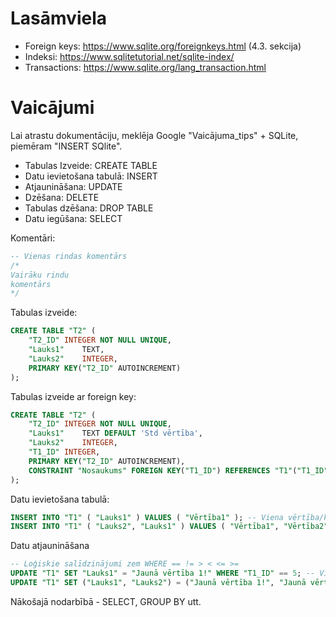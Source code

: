 # Lasāmviela
* Foreign keys: https://www.sqlite.org/foreignkeys.html (4.3. sekcija)
* Indeksi: https://www.sqlitetutorial.net/sqlite-index/
* Transactions: https://www.sqlite.org/lang_transaction.html

# Vaicājumi

Lai atrastu dokumentāciju, meklēja Google "Vaicājuma_tips" + SQLite, piemēram "INSERT SQlite".

* Tabulas Izveide: CREATE TABLE
* Datu ievietošana tabulā: INSERT
* Atjaunināšana: UPDATE
* Dzēšana: DELETE
* Tabulas dzēšana: DROP TABLE
* Datu iegūšana: SELECT

Komentāri:
```sql
-- Vienas rindas komentārs
/*
Vairāku rindu
komentārs
*/
```

Tabulas izveide:
```sql
CREATE TABLE "T2" (
	"T2_ID"	INTEGER NOT NULL UNIQUE,
	"Lauks1"	TEXT,
	"Lauks2"	INTEGER,
	PRIMARY KEY("T2_ID" AUTOINCREMENT)
);
```

Tabulas izveide ar foreign key:
```sql
CREATE TABLE "T2" (
	"T2_ID"	INTEGER NOT NULL UNIQUE,
	"Lauks1"	TEXT DEFAULT 'Std vērtība',
	"Lauks2"	INTEGER,
	"T1_ID"	INTEGER,
	PRIMARY KEY("T2_ID" AUTOINCREMENT),
	CONSTRAINT "Nosaukums" FOREIGN KEY("T1_ID") REFERENCES "T1"("T1_ID") ON DELETE RESTRICT
);
```

Datu ievietošana tabulā:
```sql
INSERT INTO "T1" ( "Lauks1" ) VALUES ( "Vērtība1" ); -- Viena vērtība/kol
INSERT INTO "T1" ( "Lauks2", "Lauks1" ) VALUES ( "Vērtība1", "Vērtība2" ), ( "Vērtība1", "Vērtība2" ); -- Vairākas vērtības & vairākas kol.
```

Datu atjaunināšana
```sql
-- Loģiskie salīdzinājumi zem WHERE == != > < <= >=
UPDATE "T1" SET "Lauks1" = "Jaunā vērtība 1!" WHERE "T1_ID" == 5; -- Vienas kolonas atjaunināšana
UPDATE "T1" SET ("Lauks1", "Lauks2") = ("Jaunā vērtība 1!", "Jaunā vērtība 2!") WHERE "T1_ID" == 5; -- Vairāku kolonu atjaunināšana
```

Nākošajā nodarbībā - SELECT, GROUP BY utt.
